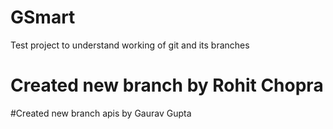 # GSmart
Test project to understand working of git and its branches
# Created new branch by Rohit Chopra
#Created new branch apis by Gaurav Gupta
